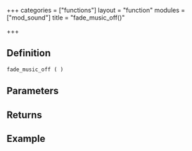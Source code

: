 +++
categories = ["functions"]
layout = "function"
modules = ["mod_sound"]
title = "fade_music_off()"

+++

## Definition

    fade_music_off ( )

## Parameters

## Returns

## Example

